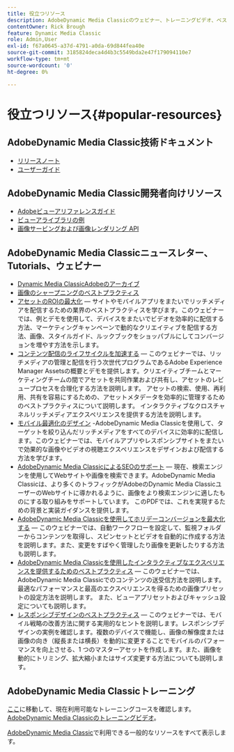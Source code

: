 ```yaml
---
title: 役立つリソース
description: AdobeDynamic Media Classicのウェビナー、トレーニングビデオ、ベストプラクティス情報および開発者向けリソースへのリンクです。
contentOwner: Rick Brough
feature: Dynamic Media Classic
role: Admin,User
exl-id: f67a0645-a37d-4791-a0da-69d844fea40e
source-git-commit: 3185824deca4d4b3c5549bda2e47f179094110e7
workflow-type: tm+mt
source-wordcount: '0'
ht-degree: 0%

---
```


# 役立つリソース{#popular-resources}

## AdobeDynamic Media Classic技術ドキュメント

* [リリースノート](https://experienceleague.adobe.com/docs/dynamic-media-developer-resources/release-notes/s7rn2017.html)
* [ユーザーガイド](introduction.md)

## AdobeDynamic Media Classic開発者向けリソース

* [Adobeビューアリファレンスガイド](https://experienceleague.adobe.com/docs/dynamic-media-developer-resources.html)
* [ビューアライブラリの例](https://landing.adobe.com/en/na/dynamic-media/ctir-2755/live-demos.html)
* [画像サービングおよび画像レンダリング API](https://experienceleague.adobe.com/docs/dynamic-media-developer-resources.html)

## AdobeDynamic Media Classicニュースレター、Tutorials、ウェビナー

* [Dynamic Media ClassicAdobeのアーカイブ](/help/dynamic-media-newsletter.md)
* [画像のシャープニングのベストプラクティス](/help/assets/s7_sharpening_images.pdf)
* [アセットのROIの最大化](https://adobecustomersuccess.adobeconnect.com/p5ar3hfrrec/?launcher=false&amp;fcsContent=true&amp;pbMode=normal&amp;proto=true)  — サイトやモバイルアプリをまたいでリッチメディアを配信するための業界のベストプラクティスを学びます。このウェビナーでは、例とデモを使用して、デバイスをまたいでビデオを効率的に配信する方法、マーケティングキャンペーンで動的なクリエイティブを配信する方法、画像、スタイルガイド、ルックブックをショッパブルにしてコンバージョンを増やす方法を示します。
* [コンテンツ配信のライフサイクルを加速する](https://adobecustomersuccess.adobeconnect.com/p88ducm9pqv/)  — このウェビナーでは、リッチメディアの管理と配信を行う次世代プログラムであるAdobe Experience Manager Assetsの概要とデモを提供します。クリエイティブチームとマーケティングチームの間でアセットを共同作業および共有し、アセットのレビュープロセスを合理化する方法を説明します。 アセットの検索、使用、再利用、共有を容易にするための、アセットメタデータを効率的に管理するためのベストプラクティスについて説明します。 インタラクティブなクロスチャネルリッチメディアエクスペリエンスを提供する方法を説明します。
* [モバイル最適化のデザイン](https://adobecustomersuccess.adobeconnect.com/p6oqd3wydif/?launcher=false&amp;fcsContent=true&amp;pbMode=normal&amp;proto=true)  -AdobeDynamic Media Classicを使用して、ターゲットを絞り込んだリッチメディアをすべてのデバイスに効率的に配信します。このウェビナーでは、モバイルアプリやレスポンシブサイトをまたいで効果的な画像やビデオの視聴エクスペリエンスをデザインおよび配信する方法を学びます。
* [AdobeDynamic Media ClassicによるSEOのサポート](/help/assets/s7_seo.pdf)  — 現在、検索エンジンを使用してWebサイトや画像を検索できます。AdobeDynamic Media Classicは、より多くのトラフィックがAdobeのDynamic Media ClassicユーザーのWebサイトに導かれるように、画像をより検索エンジンに適したものにする取り組みをサポートしています。 このPDFでは、これを実現するための背景と実装ガイダンスを提供します。
* [AdobeDynamic Media Classicを使用してホリデーコンバージョンを最大化する](https://adobecustomersuccess.adobeconnect.com/p32n1yr85c9/?proto=true)  — このウェビナーでは、自動ワークフローを設定して、監視フォルダーからコンテンツを取得し、スピンセットとビデオを自動的に作成する方法を説明します。また、変更をすばやく管理したり画像を更新したりする方法も説明します。
* [AdobeDynamic Media Classicを使用したインタラクティブなエクスペリエンスを提供するためのベストプラクティス](https://seminars.adobeconnect.com/p7wb8ej3u6d/)  — このウェビナーでは、AdobeDynamic Media Classicでのコンテンツの送受信方法を説明します。最適なパフォーマンスと最高のエクスペリエンスを得るための画像プリセットの設定方法を説明します。 また、ビューアプリセットおよびキャッシュ設定についても説明します。
* [レスポンシブデザインのベストプラクティス](https://offers.adobe.com/en/na/marketing/landings/_40458_responsive_design_live_on_demand_webinar.html)  — このウェビナーでは、モバイル戦略の改善方法に関する実用的なヒントを説明します。レスポンシブデザインの実例を確認します。複数のデバイスで機能し、画像の解像度または画像の向き（縦長または横長）を動的に変更することでモバイルのパフォーマンスを向上させる、1 つのマスターアセットを作成します。また、画像を動的にトリミング、拡大縮小またはサイズ変更する方法についても説明します。

## AdobeDynamic Media Classicトレーニング

[ここ](https://training.adobe.com/training/courses.html#product=adobe-scene7)に移動して、現在利用可能なトレーニングコースを確認します。
[AdobeDynamic Media Classicのトレーニングビデオ](https://experienceleague.adobe.com/docs/dynamic-media-classic/using/intro/training-videos.html#intro)。

[AdobeDynamic Media Classic](home.md)で利用できる一般的なリソースをすべて表示します。
